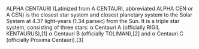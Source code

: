 ALPHA CENTAURI (Latinized from Α CENTAURI, abbreviated ALPHA CEN or Α CEN) is the closest star system and closest planetary system to the Solar System at 4.37 light-years (1.34 parsec) from the Sun. It is a triple star system, consisting of three stars: α Centauri A (officially RIGIL KENTAURUS),[1] α Centauri B (officially TOLIMAN),[2] and α Centauri C (officially Proxima Centauri).[3]
